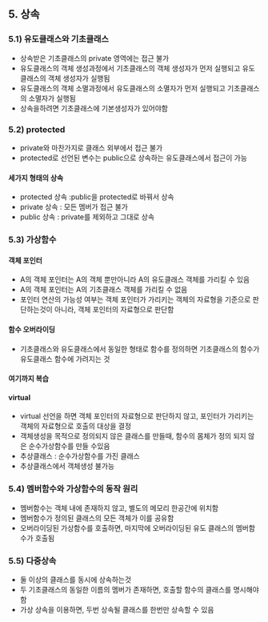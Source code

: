 ## 5. 상속
### 5.1) 유도클래스와 기초클래스
- 상속받은 기초클래스의 private 영역에는 접근 불가
- 유도클래스의 객체 생성과정에서 기초클래스의 객체 생성자가  먼저 실행되고 유도클래스의 객체 생성자가 실행됨
- 유도클래스의 객체 소멸과정에서 유도클래스의 소멸자가  먼저 실행되고 기초클래스의 소멸자가 실행됨
- 상속을하려면 기초클래스에 기본생성자가 있어야함
### 5.2) protected
- private와 마찬가지로 클래스 외부에서 접근 불가
- protected로 선언된 변수는 public으로 상속하는 유도클래스에서 접근이 가능
#### 세가지 형태의 상속
- protected 상속 :public을 protected로 바꿔서 상속
- private 상속 : 모든 멤버가 접근 불가
- public 상속 : private를 제외하고 그대로 상속
### 5.3) 가상함수
#### 객체 포인터
- A의 객체 포인터는 A의 객체 뿐만아니라 A의 유도클래스 객체를 가리킬 수 있음
- A의 객체 포인터는 A의 기초클래스 객체를 가리킬 수 없음
- 포인터 연산의 가능성 여부는 객체 포인터가 가리키는 객체의 자료형을 기준으로 판단하는것이 아니라, 객체 포인터의 자료형으로 판단함
#### 함수 오버라이딩
- 기초클래스와 유도클래스에서 동일한 형태로 함수를 정의하면 기초클래스의 함수가 유도클래스 함수에 가려지는 것
#### 여기까지 복습
#### virtual
- virtual 선언을 하면 객체 포인터의 자료형으로 판단하지 않고, 포인터가 가리키는 객체의 자료형으로 호출의 대상을 결정
- 객체생성을 목적으로 정의되지 않은 클래스를 만들때, 함수의 몸체가 정의 되지 않은 순수가상함수를 만들 수있음
- 추상클래스 : 순수가상함수를 가진 클래스
- 추상클래스에서 객체생성 불가능
### 5.4) 멤버함수와 가상함수의 동작 원리
- 멤버함수는 객체 내에 존재하지 않고, 별도의 메모리 한공간에 위치함
- 멤버함수가 정의된 클래스의 모든 객체가 이를 공유함
- 오버라이딩된 가상함수를 호출하면, 마지막에 오버라이딩된 유도 클래스의 멤버함수가 호출됨
### 5.5) 다중상속
- 둘 이상의 클래스를 동시에 상속하는것
- 두 기초클래스의 동일한 이름의 멤버가 존재하면, 호출할 함수의 클래스를 명시해야함
- 가상 상속을 이용하면, 두번 상속될 클래스를 한번만 상속할 수 있음